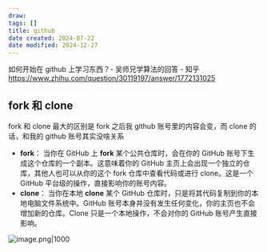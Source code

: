 ```yaml
---
draw:
tags: []
title: github
date created: 2024-07-22
date modified: 2024-12-27
---
```


如何开始在 github 上学习东西？- 吴师兄学算法的回答 - 知乎  
https://www.zhihu.com/question/30119197/answer/1772131025

## fork 和 clone

fork 和 clone 最大的区别是 fork 之后我 github 账号里的内容会变，而 clone 的话，和我的 github 账号其实没啥关系

- **fork**：
    当你在 GitHub 上 **fork** 某个公共仓库时，会在你的 GitHub 账号下生成这个仓库的一个副本。这意味着你的 GitHub 主页上会出现一个独立的仓库，其他人也可以从你的这个 fork 仓库中查看代码或进行 clone。这是一个 GitHub 平台级的操作，直接影响你的账号内容。
- **clone**：
    当你在本地 **clone** 某个 GitHub 仓库时，只是将其代码复制到你的本地电脑文件系统中。GitHub 账号本身并没有发生任何变化，你的主页也不会增加新的仓库。Clone 只是一个本地操作，不会对你的 GitHub 账号产生直接影响。

![image.png|1000](https://imagehosting4picgo.oss-cn-beijing.aliyuncs.com/imagehosting/fix-dir%2Fpicgo%2Fpicgo-clipboard-images%2F2024%2F07%2F22%2F20-24-42-c1c0c47b25e8e27011a734442041517c-20240722202441-46bf1e.png)
